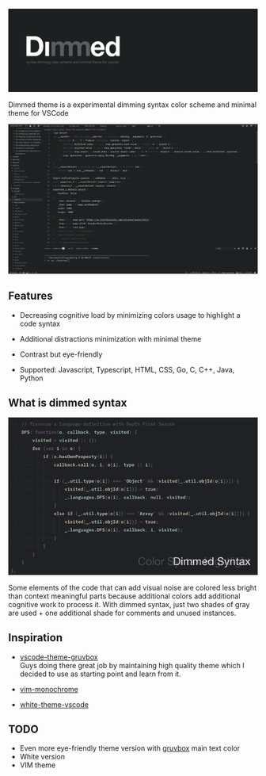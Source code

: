 ![Dimmed](images/dimmed.png)

Dimmed theme is a experimental dimming syntax color scheme and minimal theme for VSCode

![dimmed-screenshot](images/dimmed-screenshot.png)

## Features

* Decreasing cognitive load by minimizing colors usage to highlight a code syntax

* Additional distractions minimization with minimal theme

* Contrast but eye-friendly

* Supported: Javascript, Typescript, HTML, CSS, Go, C, C++, Java, Python

## What is dimmed syntax

![dimmed-animation](images/dimmed-animation.gif)

Some elements of the code that can add visual noise are colored less bright than context meaningful parts because additional colors add additional cognitive work to process it. With dimmed syntax, just two shades of gray are used + one additional shade for comments and unused instances.

## Inspiration

* [vscode-theme-gruvbox](https://github.com/jdinhify/vscode-theme-gruvbox)\
 Guys doing there great job by maintaining high quality theme which I decided to use as starting point and learn from it.

* [vim-monochrome](https://github.com/fxn/vim-monochrome)

* [white-theme-vscode](https://github.com/arthurwhite/white-theme-vscode)

## TODO

* Even more eye-friendly theme version with [gruvbox](https://github.com/morhetz/gruvbox) main text color
* White version
* VIM theme
